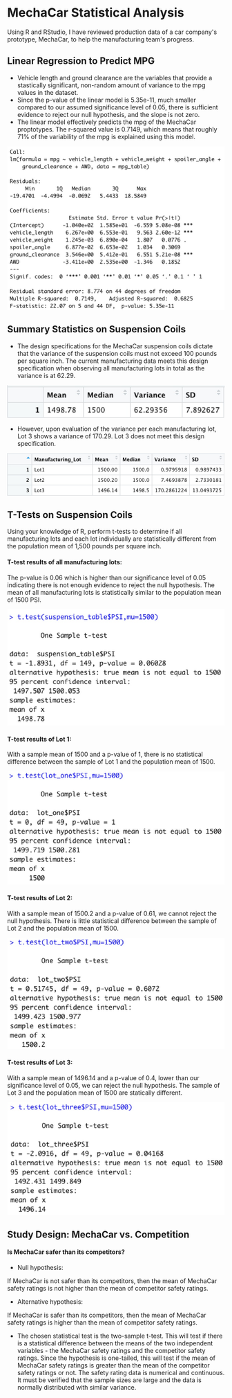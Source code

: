 # MechaCar Statistical Analysis
Using R and RStudio, I have reviewed production data of a car company's prototype, MechaCar, to help the manufacturing team's progress.

## Linear Regression to Predict MPG
- Vehicle length and ground clearance are the variables that provide a stastically significant, non-random amount of variance to the mpg values in the dataset.
- Since the p-value of the linear model is 5.35e-11, much smaller compared to our assumed significance level of 0.05, there is sufficient evidence to reject our null hypothesis, and the slope is not zero.
- The linear model effectively predicts the mpg of the MechaCar proptotypes. The r-squared value is 0.7149, which means that roughly 71% of the variability of the mpg is explained using this model. 

![Multiple Linear Regression to Predict MPG](/images/mpg.jpg)





## Summary Statistics on Suspension Coils

- The design specifications for the MechaCar suspension coils dictate that the variance of the suspension coils must not exceed 100 pounds per square inch. The current manufacturing data meets this design specification when observing all manufacturing lots in total as the variance is at 62.29. 

![Total PSI Summary](/images/total_summary.jpg)

- However, upon evaluation of the variance per each manufacturing lot, Lot 3 shows a variance of 170.29. Lot 3 does not meet this design specification.

![PSI Summary by Lot](images/lot_summary.jpg)




## T-Tests on Suspension Coils

Using your knowledge of R, perform t-tests to determine if all manufacturing lots and each lot individually are statistically different from the population mean of 1,500 pounds per square inch.

#### T-test results of all manufacturing lots:
The p-value is 0.06 which is higher than our significance level of 0.05 indicating there is not enough evidence to reject the null hypothesis. The mean of all manufacturing lots is statistically similar to the population mean of 1500 PSI. 

![T-Test All](/images/t_test_all.jpg)

#### T-test results of Lot 1:
With a sample mean of 1500 and a p-value of 1, there is no statistical difference between the sample of Lot 1 and the population mean of 1500. 

![T-Test Lot 1](/images/t_test_lot1.jpg)

#### T-test results of Lot 2:
With a sample mean of 1500.2 and a p-value of 0.61, we cannot reject the null hypothesis. There is little statistical difference between the sample of Lot 2 and the population mean of 1500.

![T-Test Lot 2](/images/t_test_lot2.jpg)

#### T-test results of Lot 3:
With a sample mean of 1496.14 and a p-value of 0.4, lower than our significance level of 0.05, we can reject the null hypothesis. The sample of Lot 3 and the population mean of 1500 are statically different. 

![T-Test Lot 3](/images/t_test_lot3.jpg)




## Study Design: MechaCar vs. Competition

#### Is MechaCar safer than its competitors?

- Null hypothesis: 

If MechaCar is not safer than its competitors, then the mean of MechaCar safety ratings is not higher than the mean of competitor safety ratings.

- Alternative hypothesis: 

If MechaCar is safer than its competitors, then the mean of MechaCar safety ratings is higher than the mean of competitor safety ratings.

- The chosen statistical test is the two-sample t-test. This will test if there is a statistical difference between the means of the two independent variables - the MechaCar safety ratings and the competitor safety ratings. Since the hypothesis is one-tailed, this will test if the mean of MechaCar safety ratings is greater than the mean of the competitor safety ratings or not. The safety rating data is numerical and continuous. It must be verified that the sample sizes are large and the data is normally distributed with similar variance.